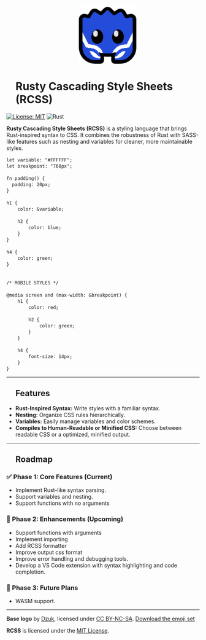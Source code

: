 <div id="toc">
  <ul style="list-style: none">
    <summary>
      <p align="center">
        <img src="./assets/logo/128.png" alt="RCSS Logo" width="150">
      </p>
    </summary>
  </ul>
</div>


<div id="toc">
  <ul style="list-style: none">
    <summary>
      <h1>
      Rusty Cascading Style Sheets (RCSS)
      </h1>
    </summary>
  </ul>
</div>

[![License: MIT](https://img.shields.io/badge/License-MIT-yellow.svg)](https://opensource.org/licenses/MIT)
![Rust](https://img.shields.io/badge/rust-%23000000.svg?style=for-the-badge&logo=rust&logoColor=white)

**Rusty Cascading Style Sheets (RCSS)** is a styling language that brings Rust-inspired syntax to CSS. It combines the robustness of Rust with SASS-like features such as nesting and variables for cleaner, more maintainable styles.

```rcss
let variable: "#FFFFFF";
let breakpoint: "768px";

fn padding() {
  padding: 20px;
}

h1 {
    color: &variable;
    
    h2 {
        color: blue;
    }
}

h4 {
    color: green;
}


/* MOBILE STYLES */

@media screen and (max-width: &breakpoint) {
    h1 {
        color: red;
        
        h2 {
            color: green;
        }
    }
    
    h4 {
        font-size: 14px;
    }
}
```

---
<div id="toc">
  <ul style="list-style: none">
    <summary>
      <h2> Features </h2>
    </summary>
  </ul>
</div>


- **Rust-Inspired Syntax:** Write styles with a familiar syntax.
- **Nesting:** Organize CSS rules hierarchically.
- **Variables:** Easily manage variables and color schemes.
- **Compiles to Human-Readable or Minified CSS:** Choose between readable CSS or a optimized, minified output.

---

<div id="toc">
  <ul style="list-style: none">
    <summary>
      <h2> Roadmap </h2>
    </summary>
  </ul>
</div>

### ✅ Phase 1: Core Features (Current)
- Implement Rust-like syntax parsing.
- Support variables and nesting.
- Support functions with no arguments

### 🚧 Phase 2: Enhancements (Upcoming)
- Support functions with arguments
- Implement importing
- Add RCSS formatter
- Improve output css format
- Improve error handling and debugging tools.
- Develop a VS Code extension with syntax highlighting and code completion.

### 🔮 Phase 3: Future Plans
- WASM support.

---

**Base logo** by [Dzuk](https://github.com/dzuk-mutant), licensed under [CC BY-NC-SA](https://creativecommons.org/licenses/by-nc-sa/4.0/). [Download the emoji set](https://rustacean.net/fan-art.html#fanart)

**RCSS** is licensed under the [MIT License](https://opensource.org/licenses/MIT).